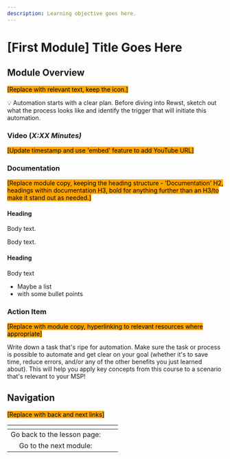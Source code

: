 ```yaml
---
description: Learning objective goes here.
---
```


# \[First Module] Title Goes Here

## Module Overview

<mark style="background-color:orange;">\[Replace with relevant text, keep the icon.]</mark>

:bulb: Automation starts with a clear plan. Before diving into Rewst, sketch out what the process looks like and identify the trigger that will initiate this automation.

### Video (_X:XX Minutes)_

<mark style="background-color:orange;">\[Update timestamp and use 'embed' feature to add YouTube URL]</mark>

### Documentation&#x20;

<mark style="background-color:orange;">\[Replace module copy, keeping the heading structure - 'Documentation' H2, headings within documentation H3, bold for anything further than an H3/to make it stand out as needed.]</mark>

#### Heading

Body text.

Body text.

#### Heading

Body text

* Maybe a list
* with some bullet points

### Action Item

<mark style="background-color:orange;">\[Replace with module copy, hyperlinking to relevant resources where appropriate]</mark>

Write down a task that's ripe for automation. Make sure the task or process is possible to automate and get clear on your goal (whether it's to save time, reduce errors, and/or any of the other benefits you just learned about). This will help you apply key concepts from this course to a scenario that's relevant to your MSP!



## Navigation

<mark style="background-color:orange;">\[Replace with back and next links]</mark>

<table data-card-size="large" data-column-title-hidden data-view="cards" data-full-width="false"><thead><tr><th align="center"></th><th align="center"></th><th data-hidden data-card-target data-type="content-ref"></th></tr></thead><tbody><tr><td align="center">Go back to the lesson page:<br></td><td align="center"></td><td></td></tr><tr><td align="center">Go to the next module:</td><td align="center"></td><td></td></tr></tbody></table>
